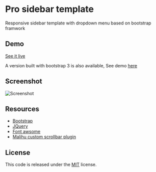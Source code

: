 
 # Pro sidebar template
Responsive sidebar template with dropdown menu based on bootstrap framwork

## Demo

[See it live](https://azouaoui-med.github.io/pro-sidebar-template/bootstrap4)

 A version built with bootstrap 3 is also available, See demo [here](https://azouaoui-med.github.io/pro-sidebar-template/bootstrap3)



## Screenshot
![Screenshot](https://user-images.githubusercontent.com/25878302/40270934-22efa03a-5b96-11e8-9e2a-392531bad6b6.PNG)

## Resources
*   [Bootstrap](https://getbootstrap.com/)
*   [JQuery](http://jquery.com/)
*   [Font awsome](http://fontawesome.io/)
*   [Malihu custom scrollbar plugin](https://github.com/malihu/malihu-custom-scrollbar-plugin)

## License
This code is released under the [MIT](https://github.com/azouaoui-med/pro-sidebar-template/blob/gh-pages/LICENSE) license.

